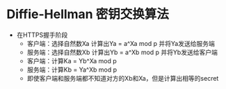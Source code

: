 # Diffie-Hellman 密钥交换算法
- 在HTTPS握手阶段
  - 客户端：选择自然数Xa 计算出Ya = a^Xa mod p 并将Ya发送给服务端
  - 服务端：选择自然数Xb 计算出Yb = a^Xb mod p 并将Yb发送给客户端
  - 客户端：计算Ka = Yb^Xa mod p
  - 服务端：计算Kb = Ya^Xb mod p
  - 即使客户端和服务端都不知道对方的Xb和Xa，但是计算出相等的secret